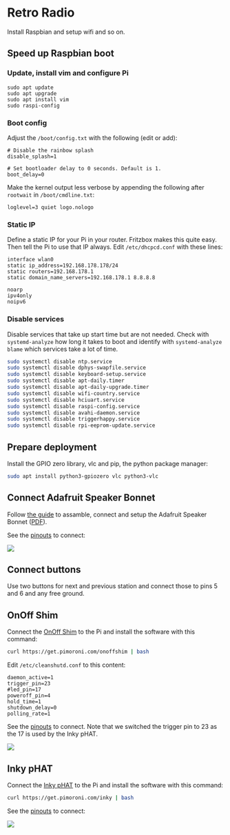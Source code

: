 # Retro Radio

Install Raspbian and setup wifi and so on.

## Speed up Raspbian boot

### Update, install vim and configure Pi

```
sudo apt update
sudo apt upgrade
sudo apt install vim
sudo raspi-config
```

### Boot config

Adjust the `/boot/config.txt` with the following (edit or add):

```
# Disable the rainbow splash
disable_splash=1

# Set bootloader delay to 0 seconds. Default is 1.
boot_delay=0
```

Make the kernel output less verbose by appending the following after `rootwait` in `/boot/cmdline.txt`:

```
loglevel=3 quiet logo.nologo
```

### Static IP

Define a static IP for your Pi in your router. Fritzbox makes this quite easy. Then tell the Pi to use that IP always. Edit `/etc/dhcpcd.conf` with these lines:

```
interface wlan0
static ip_address=192.168.178.178/24
static routers=192.168.178.1
static domain_name_servers=192.168.178.1 8.8.8.8

noarp
ipv4only
noipv6
```

### Disable services

Disable services that take up start time but are not needed. Check with `systemd-analyze` how long it takes to boot and identify with `systemd-analyze blame` which services take a lot of time.

```sh
sudo systemctl disable ntp.service
sudo systemctl disable dphys-swapfile.service
sudo systemctl disable keyboard-setup.service
sudo systemctl disable apt-daily.timer
sudo systemctl disable apt-daily-upgrade.timer
sudo systemctl disable wifi-country.service
sudo systemctl disable hciuart.service
sudo systemctl disable raspi-config.service
sudo systemctl disable avahi-daemon.service
sudo systemctl disable triggerhappy.service
sudo systemctl disable rpi-eeprom-update.service
```

## Prepare deployment

Install the GPIO zero library, vlc and pip, the python package manager:

```sh
sudo apt install python3-gpiozero vlc python3-vlc
```

## Connect Adafruit Speaker Bonnet

Follow [the guide](https://learn.adafruit.com/adafruit-speaker-bonnet-for-raspberry-pi?view=all) to assamble, connect and setup the Adafruit Speaker Bonnet ([PDF](docs/adafruit-speaker-bonnet.pdf)).

See the [pinouts](https://pinout.xyz/pinout/speaker_bonnet#) to connect:

![](docs/adafruit-speaker-bonnet.png)

## Connect buttons

Use two buttons for next and previous station and connect those to pins 5 and 6 and any free ground.

## OnOff Shim

Connect the [OnOff Shim](https://shop.pimoroni.com/products/onoff-shim) to the Pi and install the software with this command:

```sh
curl https://get.pimoroni.com/onoffshim | bash
```

Edit `/etc/cleanshutd.conf` to this content:

```
daemon_active=1
trigger_pin=23
#led_pin=17
poweroff_pin=4
hold_time=1
shutdown_delay=0
polling_rate=1
```

See the [pinouts](https://pinout.xyz/pinout/onoff_shim#) to connect. Note that we switched the trigger pin to 23 as the 17 is used by the Inky pHAT.

![](docs/onoff-shim.png)

## Inky pHAT

Connect the [Inky pHAT](https://shop.pimoroni.com/products/inky-phat?variant=12549254217811) to the Pi and install the software with this command:

```sh
curl https://get.pimoroni.com/inky | bash
```

See the [pinouts](https://pinout.xyz/pinout/inky_phat#) to connect:

![](docs/inky-phat.png)
